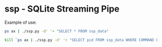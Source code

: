 ssp - SQLite Streaming Pipe
===========================

Example of use:
```bash
ps ax | ./ssp.py -d' '+ "SELECT * FROM ssp_data"
```

```bash
kill `ps ax | ./ssp.py -d' '+ "SELECT pid FROM ssp_data WHERE COMMAND LIKE 'x-www-browser%'"`
```
